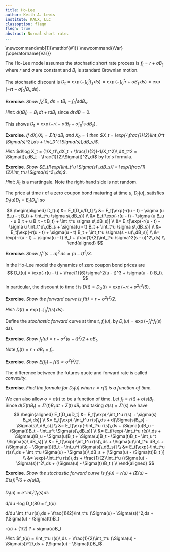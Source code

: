 ```yaml
---
title: Ho-Lee
author: Keith A. Lewis
institute: KALX, LLC
classoption: fleqn
fleqn: true
abstract: Normal short rate.
...
```


\newcommand\mb[1]{\mathbf{#1}}
\newcommand{\Var}{\operatorname{Var}}

The Ho-Lee model assumes the stochastic short rate process is 
$f_t = r + \sigma B_t$ where $r$ and $\sigma$ are constant
and $B_t$ is standard Brownian motion.

The stochastic discount is $D_t = \exp(-\int_0^t f_s\,ds) = 
\exp(-\int_0^t r + \sigma B_s\,ds) = \exp(-rt - \sigma\int_0^t B_s\,ds)$.

__Exercise__. _Show $\int_0^t B_s\,ds = t B_t - \int_0^t s dB_s$_.

_Hint_: $d(t B_t) = B_t\,dt + t dB_t$ since $dt\,dB = 0$.

This shows $D_t = \exp(-rt - \sigma tB_t + \sigma \int_0^t s\,dB_s)$.

__Exercise__. _If $dX_t/X_t = \Sigma(t)\,dB_t$ and $X_0 = 1$ then
$X_t = \exp(-\frac{1}{2}\int_0^t \Sigma(s)^2\,ds + \int_0^t \Sigma(s)\,dB_s)$_.

_Hint_: $d\log X_t = (1/X_t)\,dX_t + \frac{1}{2}(-1/X_t^2)\,dX_t^2 = \Sigma(t)\,dB_t - \frac{1}{2}\Sigma(t)^2\,dt$
by Ito's formula.

__Exercise__. _Show $E_t[\exp(\int_t^u \Sigma(s)\,dB_s)] = \exp(\frac{1}{2}\int_t^u \Sigma(s)^2\,ds)$_.

_Hint_: $X_t$ is a martingale. Note the right-hand side is not random.

The price at time $t$ of a zero coupon bond maturing at time $u$, $D_t(u)$,
satisfies $D_t(u)D_t = E_t[D_u]$ so

$$
\begin{aligned}
D_t(u) &= E_t[D_u/D_t] \\
	&= E_t[\exp(-r(u - t) - \sigma (u B_u - t B_t) + \int_t^u \sigma s\,dB_s)] \\
	&= E_t[\exp(-r(u - t) - \sigma (u B_u - u B_t + u B_t - t B_t) + \int_t^u \sigma s\,dB_s)] \\
	&= E_t[\exp(-r(u - t) - \sigma u \int_t^u\,dB_s + \sigma(u - t) B_t + \int_t^u \sigma s\,dB_s)] \\
	&= E_t[\exp(-r(u - t) + \sigma(u - t) B_t + \int_t^u \sigma(s - u)\,dB_s)] \\
	&= \exp(-r(u - t) + \sigma(u - t) B_t + \frac{1}{2}\int_t^u \sigma^2(s - u)^2\,ds) \\
\end{aligned}
$$

__Exercise__. _Show $\int_t^u (s - u)^2\,ds = (u - t)^3/3$_.

In the Ho-Lee model the dynamics of zero coupon bond prices are
$$
	D_t(u) = \exp(-r(u - t) + \frac{1}{6}\sigma^2(u - t)^3 + \sigma(u - t) B_t).
$$
In particular, the discount to time $t$ is $D(t) = D_0(t) = \exp(-rt + \sigma^2 t^3/6)$.

__Exercise__. _Show the forward curve is $f(t) = r - \sigma^2 t^2/2$_.

_Hint_: $D(t) = \exp(-\int_0^t f(s)\,ds)$.

Define the _stochastic forward_ curve at time $t$, $f_t(u)$, by $D_t(u) = \exp(-\int_t^u f_t(s)\,ds)$.

__Exercise__. _Show $f_t(u) = r - \sigma^2 (u - t)^2/2 + \sigma B_t$_.

Note $f_t(t) = r + \sigma B_t = f_t$.

__Exercise__. _Show $E[f_t] - f(t) = \sigma^2t^2/2$_.

The difference between the futures quote and forward rate is called _convexity_.

__Exercise__. _Find the formula for $D_t(u)$ when $r = r(t)$ is a function of time_.

We can also allow $\sigma = \sigma(t)$ to be a function of time.
Let $f_t = r(t) + \sigma(s) B_t$.
Since $d(\Sigma(t)B_t) = \Sigma'(t)B_t\,dt + \Sigma(t)\,dB_t$ and
taking $\sigma(s) = \Sigma'(s)$ we have
$$
\begin{aligned}
	E_t[D_u/D_t] &= E_t[\exp(-\int_t^u r(s) + \sigma(s) B_s\,ds)] \\
	&= E_t[\exp(-\int_t^u r(s)\,ds + d(\Sigma(s)B_s) - \Sigma(s)\,dB_s)] \\
	&= E_t[\exp(-\int_t^u r(s)\,ds + \Sigma(u)B_u - \Sigma(t)B_t - \int_u^t \Sigma(s)\,dB_s)] \\
	&= E_t[\exp(-\int_t^u r(s)\,ds + \Sigma(u)B_u - \Sigma(u)B_t + \Sigma(u)B_t - \Sigma(t)B_t - \int_u^t \Sigma(s)\,dB_s)] \\
	&= E_t[\exp(-\int_t^u r(s)\,ds + \Sigma(u)\int_t^u dB_s + (\Sigma(u) - \Sigma(t))B_t - \int_u^t \Sigma(s)\,dB_s)] \\
	&= E_t[\exp(-\int_t^u r(s)\,ds + \int_t^u \Sigma(u) - \Sigma(s)\,dB_s + (\Sigma(u) - \Sigma(t))B_t )] \\
	&= \exp(-\int_t^u r(s)\,ds + \frac{1}{2}\int_t^u (\Sigma(u) - \Sigma(s))^2\,ds + (\Sigma(u) - \Sigma(t))B_t ) \\
\end{aligned}
$$

__Exercise__. _Show the stochastic forward curve is $f_t(u) = r(u) + (\Sigma(u) - \Sigma(s))^3/6 + \sigma(u) B_t$_.

$D_t(u) = e^-int_t^u f_t(s) ds$

d/du -log D_t(80 = f_t(u)

d/du \int_t^u r(s)\,ds + \frac{1}{2}\int_t^u (\Sigma(u) - \Sigma(s))^2\,ds + (\Sigma(u) - \Sigma(t))B_t 

r(u) + (1/2) ? + sigma(u)B_t

_Hint_: $f_t(u) = \int_t^u r(s)\,ds + \frac{1}{2}\int_t^u (\Sigma(u) - \Sigma(s))^2\,ds + (\Sigma(u) - \Sigma(t))B_t$.

